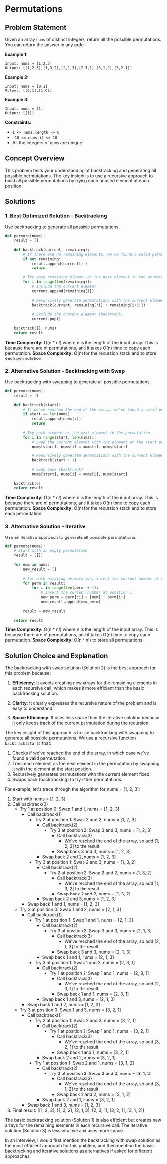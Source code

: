 # Permutations

## Problem Statement

Given an array `nums` of distinct integers, return all the possible permutations. You can return the answer in any order.

**Example 1:**
```
Input: nums = [1,2,3]
Output: [[1,2,3],[1,3,2],[2,1,3],[2,3,1],[3,1,2],[3,2,1]]
```

**Example 2:**
```
Input: nums = [0,1]
Output: [[0,1],[1,0]]
```

**Example 3:**
```
Input: nums = [1]
Output: [[1]]
```

**Constraints:**
- `1 <= nums.length <= 6`
- `-10 <= nums[i] <= 10`
- All the integers of `nums` are unique.

## Concept Overview

This problem tests your understanding of backtracking and generating all possible permutations. The key insight is to use a recursive approach to build all possible permutations by trying each unused element at each position.

## Solutions

### 1. Best Optimized Solution - Backtracking

Use backtracking to generate all possible permutations.

```python
def permute(nums):
    result = []
    
    def backtrack(current, remaining):
        # If there are no remaining elements, we've found a valid permutation
        if not remaining:
            result.append(current[:])
            return
        
        # Try each remaining element as the next element in the permutation
        for i in range(len(remaining)):
            # Include the current element
            current.append(remaining[i])
            
            # Recursively generate permutations with the current element included
            backtrack(current, remaining[:i] + remaining[i+1:])
            
            # Exclude the current element (backtrack)
            current.pop()
    
    backtrack([], nums)
    return result
```

**Time Complexity:** O(n * n!) where n is the length of the input array. This is because there are n! permutations, and it takes O(n) time to copy each permutation.
**Space Complexity:** O(n) for the recursion stack and to store each permutation.

### 2. Alternative Solution - Backtracking with Swap

Use backtracking with swapping to generate all possible permutations.

```python
def permute(nums):
    result = []
    
    def backtrack(start):
        # If we've reached the end of the array, we've found a valid permutation
        if start == len(nums):
            result.append(nums[:])
            return
        
        # Try each element as the next element in the permutation
        for i in range(start, len(nums)):
            # Swap the current element with the element at the start position
            nums[start], nums[i] = nums[i], nums[start]
            
            # Recursively generate permutations with the current element fixed
            backtrack(start + 1)
            
            # Swap back (backtrack)
            nums[start], nums[i] = nums[i], nums[start]
    
    backtrack(0)
    return result
```

**Time Complexity:** O(n * n!) where n is the length of the input array. This is because there are n! permutations, and it takes O(n) time to copy each permutation.
**Space Complexity:** O(n) for the recursion stack and to store each permutation.

### 3. Alternative Solution - Iterative

Use an iterative approach to generate all possible permutations.

```python
def permute(nums):
    # Start with an empty permutation
    result = [[]]
    
    for num in nums:
        new_result = []
        
        # For each existing permutation, insert the current number at each possible position
        for perm in result:
            for i in range(len(perm) + 1):
                # Insert the current number at position i
                new_perm = perm[:i] + [num] + perm[i:]
                new_result.append(new_perm)
        
        result = new_result
    
    return result
```

**Time Complexity:** O(n * n!) where n is the length of the input array. This is because there are n! permutations, and it takes O(n) time to copy each permutation.
**Space Complexity:** O(n * n!) to store all permutations.

## Solution Choice and Explanation

The backtracking with swap solution (Solution 2) is the best approach for this problem because:

1. **Efficiency**: It avoids creating new arrays for the remaining elements in each recursive call, which makes it more efficient than the basic backtracking solution.

2. **Clarity**: It clearly expresses the recursive nature of the problem and is easy to understand.

3. **Space Efficiency**: It uses less space than the iterative solution because it only keeps track of the current permutation during the recursion.

The key insight of this approach is to use backtracking with swapping to generate all possible permutations. We use a recursive function `backtrack(start)` that:
1. Checks if we've reached the end of the array, in which case we've found a valid permutation.
2. Tries each element as the next element in the permutation by swapping it with the element at the start position.
3. Recursively generates permutations with the current element fixed.
4. Swaps back (backtracking) to try other permutations.

For example, let's trace through the algorithm for nums = [1, 2, 3]:
1. Start with nums = [1, 2, 3]
2. Call backtrack(0)
   - Try 1 at position 0: Swap 1 and 1, nums = [1, 2, 3]
     - Call backtrack(1)
       - Try 2 at position 1: Swap 2 and 2, nums = [1, 2, 3]
         - Call backtrack(2)
           - Try 3 at position 2: Swap 3 and 3, nums = [1, 2, 3]
             - Call backtrack(3)
               - We've reached the end of the array, so add [1, 2, 3] to the result.
             - Swap back 3 and 3, nums = [1, 2, 3]
         - Swap back 2 and 2, nums = [1, 2, 3]
       - Try 3 at position 1: Swap 2 and 3, nums = [1, 3, 2]
         - Call backtrack(2)
           - Try 2 at position 2: Swap 2 and 2, nums = [1, 3, 2]
             - Call backtrack(3)
               - We've reached the end of the array, so add [1, 3, 2] to the result.
             - Swap back 2 and 2, nums = [1, 3, 2]
         - Swap back 2 and 3, nums = [1, 2, 3]
     - Swap back 1 and 1, nums = [1, 2, 3]
   - Try 2 at position 0: Swap 1 and 2, nums = [2, 1, 3]
     - Call backtrack(1)
       - Try 1 at position 1: Swap 1 and 1, nums = [2, 1, 3]
         - Call backtrack(2)
           - Try 3 at position 2: Swap 3 and 3, nums = [2, 1, 3]
             - Call backtrack(3)
               - We've reached the end of the array, so add [2, 1, 3] to the result.
             - Swap back 3 and 3, nums = [2, 1, 3]
         - Swap back 1 and 1, nums = [2, 1, 3]
       - Try 3 at position 1: Swap 1 and 3, nums = [2, 3, 1]
         - Call backtrack(2)
           - Try 1 at position 2: Swap 1 and 1, nums = [2, 3, 1]
             - Call backtrack(3)
               - We've reached the end of the array, so add [2, 3, 1] to the result.
             - Swap back 1 and 1, nums = [2, 3, 1]
         - Swap back 1 and 3, nums = [2, 1, 3]
     - Swap back 1 and 2, nums = [1, 2, 3]
   - Try 3 at position 0: Swap 1 and 3, nums = [3, 2, 1]
     - Call backtrack(1)
       - Try 2 at position 1: Swap 2 and 2, nums = [3, 2, 1]
         - Call backtrack(2)
           - Try 1 at position 2: Swap 1 and 1, nums = [3, 2, 1]
             - Call backtrack(3)
               - We've reached the end of the array, so add [3, 2, 1] to the result.
             - Swap back 1 and 1, nums = [3, 2, 1]
         - Swap back 2 and 2, nums = [3, 2, 1]
       - Try 1 at position 1: Swap 2 and 1, nums = [3, 1, 2]
         - Call backtrack(2)
           - Try 2 at position 2: Swap 2 and 2, nums = [3, 1, 2]
             - Call backtrack(3)
               - We've reached the end of the array, so add [3, 1, 2] to the result.
             - Swap back 2 and 2, nums = [3, 1, 2]
         - Swap back 2 and 1, nums = [3, 2, 1]
     - Swap back 1 and 3, nums = [1, 2, 3]
3. Final result: [[1, 2, 3], [1, 3, 2], [2, 1, 3], [2, 3, 1], [3, 2, 1], [3, 1, 2]]

The basic backtracking solution (Solution 1) is also efficient but creates new arrays for the remaining elements in each recursive call. The iterative solution (Solution 3) is less intuitive and uses more space.

In an interview, I would first mention the backtracking with swap solution as the most efficient approach for this problem, and then mention the basic backtracking and iterative solutions as alternatives if asked for different approaches.
